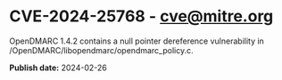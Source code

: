 # CVE-2024-25768 - cve@mitre.org

OpenDMARC 1.4.2 contains a null pointer dereference vulnerability in /OpenDMARC/libopendmarc/opendmarc_policy.c.

**Publish date:** 2024-02-26
